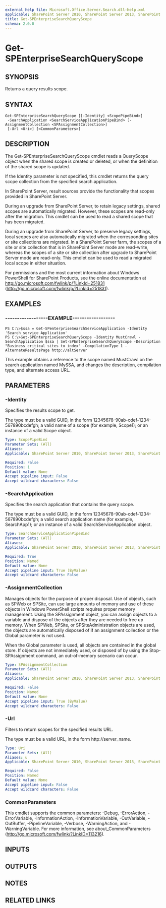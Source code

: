```yaml
---
external help file: Microsoft.Office.Server.Search.dll-help.xml
applicable: SharePoint Server 2010, SharePoint Server 2013, SharePoint Server 2016, SharePoint Server 2019
title: Get-SPEnterpriseSearchQueryScope
schema: 2.0.0
---
```


# Get-SPEnterpriseSearchQueryScope

## SYNOPSIS
Returns a query results scope.

## SYNTAX

```
Get-SPEnterpriseSearchQueryScope [[-Identity] <ScopePipeBind>]
 -SearchApplication <SearchServiceApplicationPipeBind> [-AssignmentCollection <SPAssignmentCollection>]
 [-Url <Uri>] [<CommonParameters>]
```

## DESCRIPTION
The Get-SPEnterpriseSearchQueryScope cmdlet reads a QueryScope object when the shared scope is created or deleted, or when the definition of the shared scope is updated.

If the Identity parameter is not specified, this cmdlet returns the query scope collection from the specified search application.

In SharePoint Server, result sources provide the functionality that scopes provided in SharePoint Server.

During an upgrade from SharePoint Server, to retain legacy settings, shared scopes are automatically migrated.
However, these scopes are read-only after the migration.
This cmdlet can be used to read a shared scope that has been migrated.

During an upgrade from SharePoint Server, to preserve legacy settings, local scopes are also automatically migrated when the corresponding sites or site collections are migrated.
In a SharePoint Server farm, the scopes of a site or site collection that is in SharePoint Server mode are read-write, whereas the scopes of a site or site collection after upgrade to SharePoint Server mode are read-only.
This cmdlet can be used to read a migrated local scope in either situation.

For permissions and the most current information about Windows PowerShell for SharePoint Products, see the online documentation at http://go.microsoft.com/fwlink/p/?LinkId=251831 (http://go.microsoft.com/fwlink/p/?LinkId=251831).

## EXAMPLES

### ------------------EXAMPLE------------------ 
```
PS C:\>$ssa = Get-SPenterpriseSearchServiceApplication -Identity 'Search service Application'
PS C:\>Get-SPEnterpriseSearchQueryScope -Identity MustCrawl -SearchApplication $ssa | Set-SPEnterpriseSearchQueryScope -Description "Business critical sites to index" -CompilationType 1 -AlternateResultsPage http://altServer
```

This example obtains a reference to the scope named MustCrawl on the search application named MySSA, and changes the description, compilation type, and alternate access URL.

## PARAMETERS

### -Identity
Specifies the results scope to get.

The type must be a valid GUID, in the form 12345678-90ab-cdef-1234-567890bcdefgh; a valid name of a scope (for example, Scope1); or an instance of a valid Scope object.

```yaml
Type: ScopePipeBind
Parameter Sets: (All)
Aliases: 
Applicable: SharePoint Server 2010, SharePoint Server 2013, SharePoint Server 2016, SharePoint Server 2019

Required: False
Position: 1
Default value: None
Accept pipeline input: False
Accept wildcard characters: False
```

### -SearchApplication
Specifies the search application that contains the query scope.

The type must be a valid GUID, in the form 12345678-90ab-cdef-1234-567890bcdefgh; a valid search application name (for example, SearchApp1); or an instance of a valid SearchServiceApplication object.

```yaml
Type: SearchServiceApplicationPipeBind
Parameter Sets: (All)
Aliases: 
Applicable: SharePoint Server 2010, SharePoint Server 2013, SharePoint Server 2016, SharePoint Server 2019

Required: True
Position: Named
Default value: None
Accept pipeline input: True (ByValue)
Accept wildcard characters: False
```

### -AssignmentCollection
Manages objects for the purpose of proper disposal. Use of objects, such as SPWeb or SPSite, can use large amounts of memory and use of these objects in Windows PowerShell scripts requires proper memory management. Using the SPAssignment object, you can assign objects to a variable and dispose of the objects after they are needed to free up memory. When SPWeb, SPSite, or SPSiteAdministration objects are used, the objects are automatically disposed of if an assignment collection or the Global parameter is not used.

When the Global parameter is used, all objects are contained in the global store. If objects are not immediately used, or disposed of by using the Stop-SPAssignment command, an out-of-memory scenario can occur.

```yaml
Type: SPAssignmentCollection
Parameter Sets: (All)
Aliases: 
Applicable: SharePoint Server 2010, SharePoint Server 2013, SharePoint Server 2016, SharePoint Server 2019

Required: False
Position: Named
Default value: None
Accept pipeline input: True (ByValue)
Accept wildcard characters: False
```

### -Url
Filters to return scopes for the specified results URL.

The type must be a valid URL, in the form http://server_name.

```yaml
Type: Uri
Parameter Sets: (All)
Aliases: u
Applicable: SharePoint Server 2010, SharePoint Server 2013, SharePoint Server 2016, SharePoint Server 2019

Required: False
Position: Named
Default value: None
Accept pipeline input: False
Accept wildcard characters: False
```

### CommonParameters
This cmdlet supports the common parameters: -Debug, -ErrorAction, -ErrorVariable, -InformationAction, -InformationVariable, -OutVariable, -OutBuffer, -PipelineVariable, -Verbose, -WarningAction, and -WarningVariable. For more information, see about_CommonParameters (http://go.microsoft.com/fwlink/?LinkID=113216).

## INPUTS

## OUTPUTS

## NOTES

## RELATED LINKS

